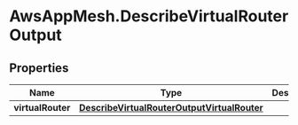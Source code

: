 # AwsAppMesh.DescribeVirtualRouterOutput

## Properties

Name | Type | Description | Notes
------------ | ------------- | ------------- | -------------
**virtualRouter** | [**DescribeVirtualRouterOutputVirtualRouter**](DescribeVirtualRouterOutputVirtualRouter.md) |  | 


